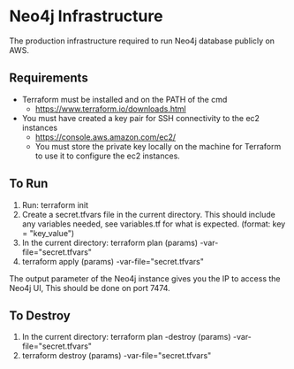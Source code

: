 # Neo4j Infrastructure

The production infrastructure required to run Neo4j database publicly on AWS. 

## Requirements

- Terraform must be installed and on the PATH of the cmd
    - https://www.terraform.io/downloads.html
- You must have created a key pair for SSH connectivity to the ec2 instances
    - https://console.aws.amazon.com/ec2/
    - You must store the private key locally on the machine for Terraform to use it to configure the ec2 instances.

## To Run

1. Run: terraform init
2. Create a secret.tfvars file in the current directory. This should include any variables needed, see variables.tf for what is expected. (format: key = "key_value")
3. In the current directory: terraform plan (params) -var-file="secret.tfvars"
4. terraform apply (params) -var-file="secret.tfvars"

The output parameter of the Neo4j instance gives you the IP to access the Neo4j UI, This should be done on port 7474. 

## To Destroy

1. In the current directory: terraform plan -destroy (params) -var-file="secret.tfvars"
2. terraform destroy (params) -var-file="secret.tfvars"